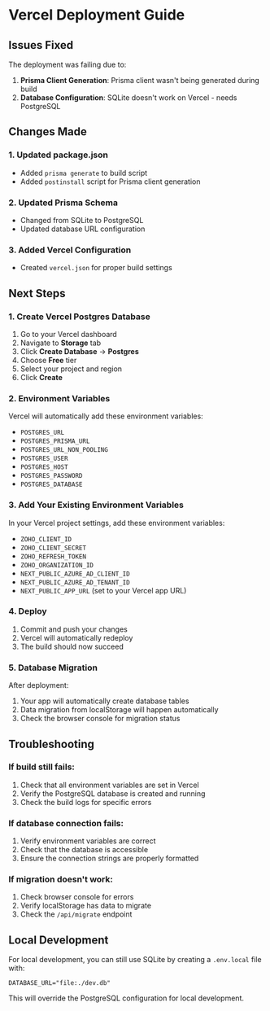 # Vercel Deployment Guide

## Issues Fixed

The deployment was failing due to:
1. **Prisma Client Generation**: Prisma client wasn't being generated during build
2. **Database Configuration**: SQLite doesn't work on Vercel - needs PostgreSQL

## Changes Made

### 1. Updated package.json
- Added `prisma generate` to build script
- Added `postinstall` script for Prisma client generation

### 2. Updated Prisma Schema
- Changed from SQLite to PostgreSQL
- Updated database URL configuration

### 3. Added Vercel Configuration
- Created `vercel.json` for proper build settings

## Next Steps

### 1. Create Vercel Postgres Database
1. Go to your Vercel dashboard
2. Navigate to **Storage** tab
3. Click **Create Database** → **Postgres**
4. Choose **Free** tier
5. Select your project and region
6. Click **Create**

### 2. Environment Variables
Vercel will automatically add these environment variables:
- `POSTGRES_URL`
- `POSTGRES_PRISMA_URL`
- `POSTGRES_URL_NON_POOLING`
- `POSTGRES_USER`
- `POSTGRES_HOST`
- `POSTGRES_PASSWORD`
- `POSTGRES_DATABASE`

### 3. Add Your Existing Environment Variables
In your Vercel project settings, add these environment variables:
- `ZOHO_CLIENT_ID`
- `ZOHO_CLIENT_SECRET`
- `ZOHO_REFRESH_TOKEN`
- `ZOHO_ORGANIZATION_ID`
- `NEXT_PUBLIC_AZURE_AD_CLIENT_ID`
- `NEXT_PUBLIC_AZURE_AD_TENANT_ID`
- `NEXT_PUBLIC_APP_URL` (set to your Vercel app URL)

### 4. Deploy
1. Commit and push your changes
2. Vercel will automatically redeploy
3. The build should now succeed

### 5. Database Migration
After deployment:
1. Your app will automatically create database tables
2. Data migration from localStorage will happen automatically
3. Check the browser console for migration status

## Troubleshooting

### If build still fails:
1. Check that all environment variables are set in Vercel
2. Verify the PostgreSQL database is created and running
3. Check the build logs for specific errors

### If database connection fails:
1. Verify environment variables are correct
2. Check that the database is accessible
3. Ensure the connection strings are properly formatted

### If migration doesn't work:
1. Check browser console for errors
2. Verify localStorage has data to migrate
3. Check the `/api/migrate` endpoint

## Local Development
For local development, you can still use SQLite by creating a `.env.local` file with:
```
DATABASE_URL="file:./dev.db"
```

This will override the PostgreSQL configuration for local development. 
